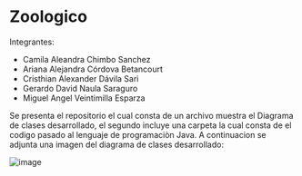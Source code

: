 # Zoologico
Integrantes:
- Camila Aleandra Chimbo Sanchez
- Ariana Alejandra Córdova Betancourt
- Cristhian Alexander Dávila Sari
- Gerardo David Naula Saraguro
- Miguel Angel Veintimilla Esparza

Se presenta el repositorio el cual consta de un archivo muestra el Diagrama de clases desarrollado, el segundo incluye una carpeta la cual consta de el codigo pasado al lenguaje de programaciòn Java.
A continuacion se adjunta una imagen del diagrama de clases desarrollado:

![image](https://github.com/user-attachments/assets/e45b8151-97ef-422d-a44a-07bd78b2275c)
